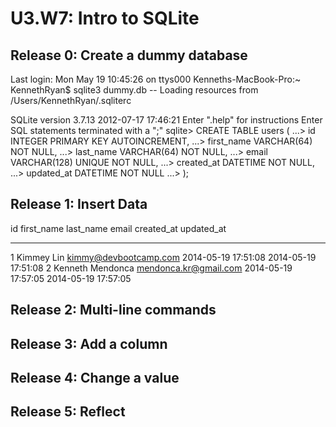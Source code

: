 # U3.W7: Intro to SQLite

## Release 0: Create a dummy database

Last login: Mon May 19 10:45:26 on ttys000
Kenneths-MacBook-Pro:~ KennethRyan$ sqlite3 dummy.db
-- Loading resources from /Users/KennethRyan/.sqliterc

SQLite version 3.7.13 2012-07-17 17:46:21
Enter ".help" for instructions
Enter SQL statements terminated with a ";"
sqlite> CREATE TABLE users (
   ...>   id INTEGER PRIMARY KEY AUTOINCREMENT,
   ...>   first_name VARCHAR(64) NOT NULL,
   ...>   last_name  VARCHAR(64) NOT NULL,
   ...>   email VARCHAR(128) UNIQUE NOT NULL,
   ...>   created_at DATETIME NOT NULL,
   ...>   updated_at DATETIME NOT NULL
   ...> );

## Release 1: Insert Data 

id          first_name  last_name   email                  created_at           updated_at         
----------  ----------  ----------  ---------------------  -------------------  -------------------
1           Kimmey      Lin         kimmy@devbootcamp.com  2014-05-19 17:51:08  2014-05-19 17:51:08
2           Kenneth     Mendonca    mendonca.kr@gmail.com  2014-05-19 17:57:05  2014-05-19 17:57:05

## Release 2: Multi-line commands
<!-- paste your terminal output here -->

## Release 3: Add a column
<!-- paste your terminal output here -->

## Release 4: Change a value
<!-- paste your terminal output here -->

## Release 5: Reflect
<!-- Add your reflection here -->